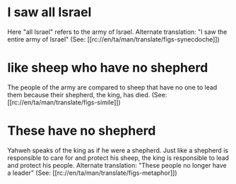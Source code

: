 # I saw all Israel

Here "all Israel" refers to the army of Israel. Alternate translation: "I saw the entire army of Israel" (See: [[rc://en/ta/man/translate/figs-synecdoche]])

# like sheep who have no shepherd

The people of the army are compared to sheep that have no one to lead them because their shepherd, the king, has died. (See: [[rc://en/ta/man/translate/figs-simile]])

# These have no shepherd

Yahweh speaks of the king as if he were a shepherd. Just like a shepherd is responsible to care for and protect his sheep, the king is responsible to lead and protect his people. Alternate translation: "These people no longer have a leader" (See: [[rc://en/ta/man/translate/figs-metaphor]])


